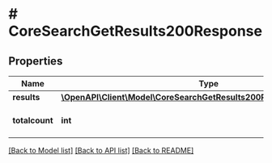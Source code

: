 # # CoreSearchGetResults200Response

## Properties

Name | Type | Description | Notes
------------ | ------------- | ------------- | -------------
**results** | [**\OpenAPI\Client\Model\CoreSearchGetResults200ResponseResultsInner[]**](CoreSearchGetResults200ResponseResultsInner.md) |  |
**totalcount** | **int** | Total number of results | [default to null]

[[Back to Model list]](../../README.md#models) [[Back to API list]](../../README.md#endpoints) [[Back to README]](../../README.md)
